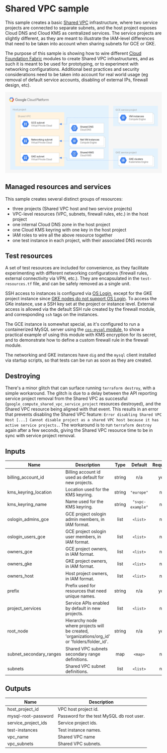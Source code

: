 # Shared VPC sample

This sample creates a basic [Shared VPC](https://cloud.google.com/vpc/docs/shared-vpc) infrastructure, where two service projects are connected to separate subnets, and the host project exposes Cloud DNS and Cloud KMS as centralized services. The service projects are slightly different, as they are meant to illustrate the IAM-level differences that need to be taken into account when sharing subnets for GCE or GKE.

The purpose of this sample is showing how to wire different [Cloud Foundation Fabric](https://github.com/search?q=topic%3Acft-fabric+org%3Aterraform-google-modules&type=Repositories) modules to create Shared VPC infrastructures, and as such it is meant to be used for prototyping, or to experiment with networking configurations. Additional best practices and security considerations need to be taken into account for real world usage (eg removal of default service accounts, disabling of external IPs, firewall design, etc).

![High-level diagram](diagram.png "High-level diagram")

## Managed resources and services

This sample creates several distinct groups of resources:

- three projects (Shared VPC host and two service projects)
- VPC-level resources (VPC, subnets, firewall rules, etc.) in the host project
- one internal Cloud DNS zone in the host project
- one Cloud KMS keyring with one key in the host project
- IAM roles to wire all the above resource together
- one test instance in each project, with their associated DNS records

## Test resources

A set of test resources are included for convenience, as they facilitate experimenting with different networking configurations (firewall rules, external connectivity via VPN, etc.). They are encapsulated in the `test-resources.tf` file, and can be safely removed as a single unit.

SSH access to instances is configured via [OS Login](https://cloud.google.com/compute/docs/oslogin/), except for the GKE project instance since [GKE nodes do not support OS Login](https://cloud.google.com/compute/docs/instances/managing-instance-access#limitations). To access the GKe instance, use a SSH key set at the project or instance level. External access is allowed via the default SSH rule created by the firewall module, and corresponding `ssh` tags on the instances.

The GCE instance is somewhat special, as it's configured to run a containerized MySQL server using the [`cos-mysql` module](https://github.com/terraform-google-modules/terraform-google-container-vm/tree/master/modules/cos-mysql), to show a practical example of using this module with KMS encryption for its secret, and to demonstrate how to define a custom firewall rule in the firewall module.

The networking and GKE instances have `dig` and the `mysql` client installed via startup scripts, so that tests can be run as soon as they are created.

## Destroying

There's a minor glitch that can surface running `terraform destroy`, with a simple workaround. The glitch is due to a delay between the API reporting service project removal from the Shared VPC as successful (`google_compute_shared_vpc_service_project` resources destroyed), and the Shared VPC resource being aligned with that event. This results in an error that prevents disabling the Shared VPC feature: `Error disabling Shared VPC Host [...] Cannot disable project as a shared VPC host because it has active service projects.`. The workaround is to run `terraform destroy` again after a few seconds, giving the Shared VPC resource time to be in sync with service project removal.

<!-- BEGINNING OF PRE-COMMIT-TERRAFORM DOCS HOOK -->
## Inputs

| Name | Description | Type | Default | Required |
|------|-------------|:----:|:-----:|:-----:|
| billing\_account\_id | Billing account id used as default for new projects. | string | n/a | yes |
| kms\_keyring\_location | Location used for the KMS keyring. | string | `"europe"` | no |
| kms\_keyring\_name | Name used for the KMS keyring. | string | `"svpc-example"` | no |
| oslogin\_admins\_gce | GCE project oslogin admin members, in IAM format. | list | `<list>` | no |
| oslogin\_users\_gce | GCE project oslogin user members, in IAM format. | list | `<list>` | no |
| owners\_gce | GCE project owners, in IAM format. | list | `<list>` | no |
| owners\_gke | GKE project owners, in IAM format. | list | `<list>` | no |
| owners\_host | Host project owners, in IAM format. | list | `<list>` | no |
| prefix | Prefix used for resources that need unique names. | string | n/a | yes |
| project\_services | Service APIs enabled by default in new projects. | list | `<list>` | no |
| root\_node | Hierarchy node where projects will be created, 'organizations/org_id' or 'folders/folder_id'. | string | n/a | yes |
| subnet\_secondary\_ranges | Shared VPC subnets secondary range definitions. | map | `<map>` | no |
| subnets | Shared VPC subnet definitions. | list | `<list>` | no |

## Outputs

| Name | Description |
|------|-------------|
| host\_project\_id | VPC host project id. |
| mysql-root-password | Password for the test MySQL db root user. |
| service\_project\_ids | Service project ids. |
| test-instances | Test instance names. |
| vpc\_name | Shared VPC name |
| vpc\_subnets | Shared VPC subnets. |

<!-- END OF PRE-COMMIT-TERRAFORM DOCS HOOK -->

